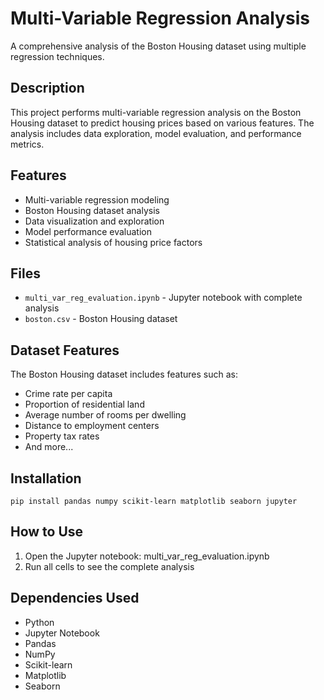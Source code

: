 # Multi-Variable Regression Analysis

A comprehensive analysis of the Boston Housing dataset using multiple regression techniques.

## Description

This project performs multi-variable regression analysis on the Boston Housing dataset to predict housing prices based on various features. The analysis includes data exploration, model evaluation, and performance metrics.

## Features

- Multi-variable regression modeling
- Boston Housing dataset analysis
- Data visualization and exploration
- Model performance evaluation
- Statistical analysis of housing price factors

## Files

- `multi_var_reg_evaluation.ipynb` - Jupyter notebook with complete analysis
- `boston.csv` - Boston Housing dataset

## Dataset Features

The Boston Housing dataset includes features such as:
- Crime rate per capita
- Proportion of residential land
- Average number of rooms per dwelling
- Distance to employment centers
- Property tax rates
- And more...

## Installation

```
pip install pandas numpy scikit-learn matplotlib seaborn jupyter
```

## How to Use

1. Open the Jupyter notebook: multi_var_reg_evaluation.ipynb
3. Run all cells to see the complete analysis

## Dependencies Used

- Python
- Jupyter Notebook
- Pandas
- NumPy
- Scikit-learn
- Matplotlib
- Seaborn